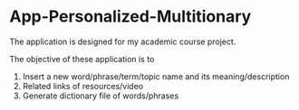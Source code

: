 # App-Personalized-Multitionary
The application is designed for my academic course project. 

The objective of these application is to 
  1. Insert a new word/phrase/term/topic name and its meaning/description
  2. Related links of resources/video
  3. Generate dictionary file of words/phrases
